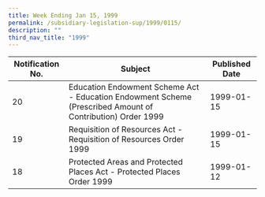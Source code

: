 ```yaml
---
title: Week Ending Jan 15, 1999
permalink: /subsidiary-legislation-sup/1999/0115/
description: ""
third_nav_title: "1999"
---
```

|Notification No.|Subject|Published Date|
|---|---|---|
|20|Education Endowment Scheme Act - Education Endowment Scheme (Prescribed Amount of Contribution) Order 1999|1999-01-15|
|19|Requisition of Resources Act - Requisition of Resources Order 1999|1999-01-15|
|18|Protected Areas and Protected Places Act - Protected Places Order 1999|1999-01-12|